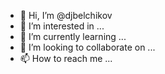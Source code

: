 - 👋 Hi, I’m @djbelchikov
- 👀 I’m interested in ...
- 🌱 I’m currently learning ...
- 💞️ I’m looking to collaborate on ...
- 📫 How to reach me ...

<!---
djbelchikov/djbelchikov is a ✨ special ✨ repository because its `README.md` (this file) appears on your GitHub profile.
You can click the Preview link to take a look at your changes.
--->
